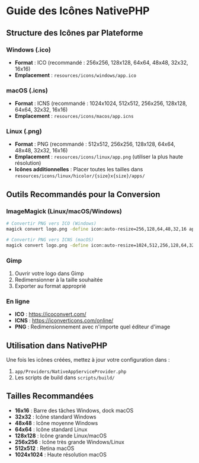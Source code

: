 # Guide des Icônes NativePHP

## Structure des Icônes par Plateforme

### Windows (.ico)
- **Format** : ICO (recommandé : 256x256, 128x128, 64x64, 48x48, 32x32, 16x16)
- **Emplacement** : `resources/icons/windows/app.ico`

### macOS (.icns)
- **Format** : ICNS (recommandé : 1024x1024, 512x512, 256x256, 128x128, 64x64, 32x32, 16x16)
- **Emplacement** : `resources/icons/macos/app.icns`

### Linux (.png)
- **Format** : PNG (recommandé : 512x512, 256x256, 128x128, 64x64, 48x48, 32x32, 16x16)
- **Emplacement** : `resources/icons/linux/app.png` (utiliser la plus haute résolution)
- **Icônes additionnelles** : Placer toutes les tailles dans `resources/icons/linux/hicolor/{size}x{size}/apps/`

## Outils Recommandés pour la Conversion

### ImageMagick (Linux/macOS/Windows)
```bash
# Convertir PNG vers ICO (Windows)
magick convert logo.png -define icon:auto-resize=256,128,64,48,32,16 app.ico

# Convertir PNG vers ICNS (macOS)
magick convert logo.png -define icon:auto-resize=1024,512,256,128,64,32,16 app.icns
```

### Gimp
1. Ouvrir votre logo dans Gimp
2. Redimensionner à la taille souhaitée
3. Exporter au format approprié

### En ligne
- **ICO** : https://icoconvert.com/
- **ICNS** : https://iconverticons.com/online/
- **PNG** : Redimensionnement avec n'importe quel éditeur d'image

## Utilisation dans NativePHP

Une fois les icônes créées, mettez à jour votre configuration dans :
1. `app/Providers/NativeAppServiceProvider.php`
2. Les scripts de build dans `scripts/build/`

## Tailles Recommandées

- **16x16** : Barre des tâches Windows, dock macOS
- **32x32** : Icône standard Windows
- **48x48** : Icône moyenne Windows
- **64x64** : Icône standard Linux
- **128x128** : Icône grande Linux/macOS
- **256x256** : Icône très grande Windows/Linux
- **512x512** : Retina macOS
- **1024x1024** : Haute résolution macOS